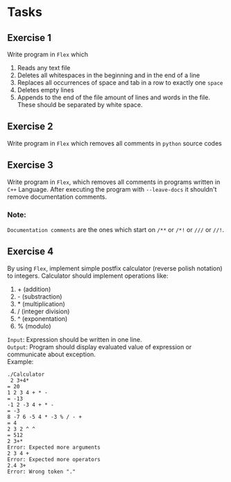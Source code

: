 # Tasks
## Exercise 1
Write program in `Flex` which
1. Reads any text file
2. Deletes all whitespaces in the beginning and in the end of a line
3. Replaces all occurrences of space and tab in a row to exactly one `space`
4. Deletes empty lines
5. Appends to the end of the file amount of lines and words in the file. These should be separated by white space.
## Exercise 2
Write program in `Flex` which removes all comments in `python` source codes
## Exercise 3
Write program in `Flex`, which removes all comments in programs written in `C++` Language.
After executing the program with `--leave-docs` it shouldn't remove documentation comments.
### Note: 
`Documentation comments` are the ones which start on `/**` or `/*!` or `///` or `//!`.
## Exercise 4
By using `Flex`, implement simple postfix calculator (reverse polish notation) to integers. Calculator should implement operations like: 
1. \+ (addition) 
2. \- (substraction)
3. \* (multiplication)
4. / (integer division)
5. ^ (exponentation)
6. % (modulo)  

`Input`: Expression should be written in one line.   
`Output`: Program should display evaluated value of expression or communicate about exception.  
Example:
```
./Calculator
 2 3+4*
= 20
1 2 3 4 + * -
= -13
-1 2 -3 4 + * -
= -3
8 -7 6 -5 4 * -3 % / - +
= 4
2 3 2 ^ ^
= 512
2 3+*
Error: Expected more arguments
2 3 4 +
Error: Expected more operators
2.4 3+
Error: Wrong token "."
```